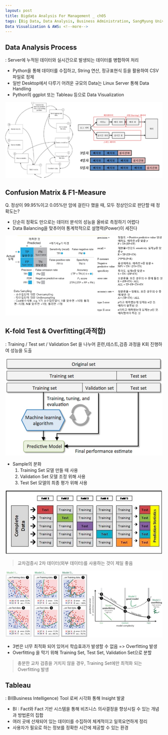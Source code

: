 ```yaml
---
layout: post
title: Bigdata Analysis For Management _ ch05
tags: [Big Data, Data Analysis, Business Administration, SangMyung University, Republic of Korea]
Data Visualization & AWS: <!--more-->
---
```

## Data Analysis Process
 : Server에 누적된 데이터와 실시간으로 발생되는 데이터를 병합하여 처리
 
- Python을 통해 데이터를 수집하고, String 연산, 정규표현식 등을 활용하여 CSV 파일로 정제
- 일반 Desktop에서 다루기 어려운 규모의 Data는 Linux Server 통해 Data Handling
- Python의 ggplot 또는 Tableau 등으로 Data Visualization

![dp1](/assets/img/pexels/dp1.jpeg)


## Confusion Matrix & F1-Measure
Q. 정상이 99.95%이고 0.05%만 암에 걸린다 했을 때, 모두 정상인으로 판단할 때 정확도는?

- 단순히 정확도 만으로는 데이터 분석의 성능을 올바로 측정하기 어렵다
- Data Balancing을 맞추어야 통계학적으로 설명력(Power)이 세진다

![cf1](/assets/img/pexels/cf1.jpeg)


## K-fold Test & Overfitting(과적합)
 : Training / Test set / Validation Set 을 나누어 훈련,테스트,검증 과정을 K회 진행하여 성능을 도출

![kf1](/assets/img/pexels/kf1.jpeg)

- Sample의 분화
	1. Training Set 모델 만들 때 사용
	2. Validation Set 모델 조정 위해 사용
	3. Test Set 모델의 최종 평가 위해 사용

![kf2](/assets/img/pexels/kf2.jpeg)

> 교차검증시 2차 데이터(외부 데이터)를 사용하는 것이 제일 좋음

![kf3](/assets/img/pexels/kf3.jpeg)

- 3번은 너무 최적화 되어 있어서 학습효과가 발생할 수 없음 => Overfitting 발생
- Overfitting 을 막기 위해 Training Set, Test Set, Validation Set으로 분할

> 충분한 교차 검증을 거치지 않을 경우, Training Set에만 최적화 되는 Overfitting 발생


## Tableau
 : BI(Business Intelligence) Tool 로써 시각화 통해 Insight 발굴
- BI : Fact와 Fact 기반 시스템을 통해 비즈니스 의사결정을 향상시킬 수 있는 개념과 방법론의 집합
- 여러 곳에 산재되어 있는 데이터를 수집하여 체계적이고 일목요연하게 정리
- 사용자가 필요로 하는 정보를 정확한 시간에 제공할 수 있는 환경

